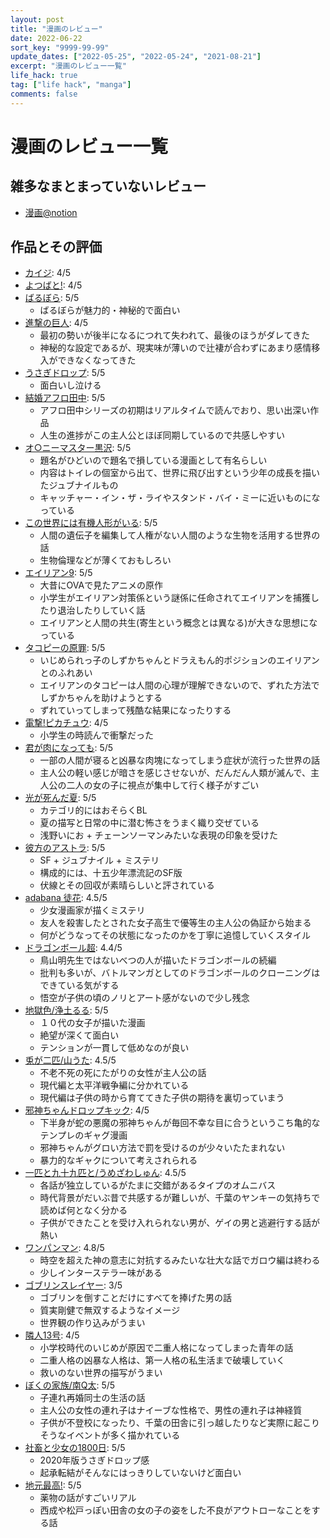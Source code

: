 ```yaml
---
layout: post
title: "漫画のレビュー"
date: 2022-06-22
sort_key: "9999-99-99"
update_dates: ["2022-05-25", "2022-05-24", "2021-08-21"]
excerpt: "漫画のレビュー一覧"
life_hack: true
tag: ["life hack", "manga"]
comments: false
---
```


# 漫画のレビュー一覧

## 雑多なまとまっていないレビュー
 - [漫画@notion](https://geckochan.notion.site/d58e21a9f53d4e7b8cc25d097ac84dc7)

## 作品とその評価
 - [カイジ](https://ja.wikipedia.org/wiki/%E8%B3%AD%E5%8D%9A%E9%BB%99%E7%A4%BA%E9%8C%B2%E3%82%AB%E3%82%A4%E3%82%B8): 4/5
 - [よつばと!](https://ja.wikipedia.org/wiki/%E3%82%88%E3%81%A4%E3%81%B0%E3%81%A8!): 4/5
 - [ばるぼら](https://ja.wikipedia.org/wiki/%E3%81%B0%E3%82%8B%E3%81%BC%E3%82%89): 5/5
   - ばるぼらが魅力的・神秘的で面白い
 - [進撃の巨人](https://ja.wikipedia.org/wiki/%E9%80%B2%E6%92%83%E3%81%AE%E5%B7%A8%E4%BA%BA): 4/5
   - 最初の勢いが後半になるにつれて失われて、最後のほうがダレてきた
   - 神秘的な設定であるが、現実味が薄いので辻褄が合わずにあまり感情移入ができなくなってきた
 - [うさぎドロップ](https://ja.wikipedia.org/wiki/%E3%81%86%E3%81%95%E3%81%8E%E3%83%89%E3%83%AD%E3%83%83%E3%83%97): 5/5
   - 面白いし泣ける
 - [結婚アフロ田中](https://ja.wikipedia.org/wiki/%E3%82%A2%E3%83%95%E3%83%AD%E7%94%B0%E4%B8%AD%E3%82%B7%E3%83%AA%E3%83%BC%E3%82%BA): 5/5
   - アフロ田中シリーズの初期はリアルタイムで読んでおり、思い出深い作品
   - 人生の進捗がこの主人公とほぼ同期しているので共感しやすい
 - [オ○ニーマスター黒沢](http://www.onamas.net/): 5/5
   - 題名がひどいので題名で損している漫画として有名らしい
   - 内容はトイレの個室から出て、世界に飛び出すという少年の成長を描いたジュブナイルもの
   - キャッチャー・イン・ザ・ライやスタンド・バイ・ミーに近いものになっている
 - [この世界には有機人形がいる](https://booklive.jp/product/index/title_id/293760/vol_no/001): 5/5
   - 人間の遺伝子を編集して人権がない人間のような生物を活用する世界の話
   - 生物倫理などが薄くておもしろい
 - [エイリアン9](https://booklive.jp/review/list/title_id/210071/vol_no/001): 5/5
   - 大昔にOVAで見たアニメの原作
   - 小学生がエイリアン対策係という謎係に任命されてエイリアンを捕獲したり退治したりしていく話
   - エイリアンと人間の共生(寄生という概念とは異なる)が大きな思想になっている
 - [タコピーの原罪](https://dic.nicovideo.jp/a/%E3%82%BF%E3%82%B3%E3%83%94%E3%83%BC%E3%81%AE%E5%8E%9F%E7%BD%AA): 5/5
   - いじめられっ子のしずかちゃんとドラえもん的ポジションのエイリアンとのふれあい
   - エイリアンのタコピーは人間の心理が理解できないので、ずれた方法でしずかちゃんを助けようとする
   - ずれていってしまって残酷な結果になったりする
 - [電撃!ピカチュウ](https://ja.wikipedia.org/wiki/%E9%9B%BB%E6%92%83!%E3%83%94%E3%82%AB%E3%83%81%E3%83%A5%E3%82%A6): 4/5
   - 小学生の時読んで衝撃だった
 - [君が肉になっても](https://bookmeter.com/books/16190466): 5/5
   - 一部の人間が寝ると凶暴な肉塊になってしまう症状が流行った世界の話
   - 主人公の軽い感じが暗さを感じさせないが、だんだん人類が滅んで、主人公の二人の女の子に視点が集中して行く様子がすごい
 - [光が死んだ夏](https://bookmeter.com/books/19315890): 5/5
   - カテゴリ的にはおそらくBL
   - 夏の描写と日常の中に潜む怖さをうまく織り交ぜている
   - 浅野いにお + チェーンソーマンみたいな表現の印象を受けた
 - [彼方のアストラ](https://bookmeter.com/books/11034643): 5/5
   - SF + ジュブナイル + ミステリ
   - 構成的には、十五少年漂流記のSF版
   - 伏線とその回収が素晴らしいと評されている
 - [adabana 徒花](https://www.amazon.co.jp/dp/B08DNRR2W2/ref=dp-kindle-redirect?_encoding=UTF8&btkr=1): 4.5/5
   - 少女漫画家が描くミステリ
   - 友人を殺害したとされた女子高生で優等生の主人公の偽証から始まる
   - 何がどうなってその状態になったのかを丁寧に追憶していくスタイル
 - [ドラゴンボール超](https://www.amazon.co.jp/gp/product/B01C84248G): 4.4/5
   - 鳥山明先生ではないべつの人が描いたドラゴンボールの続編
   - 批判も多いが、バトルマンガとしてのドラゴンボールのクローニングはできている気がする
   - 悟空が子供の頃のノリとアート感がないので少し残念
 - [地獄色/浄土るる](https://bookmeter.com/books/16833217): 5/5
   - １０代の女子が描いた漫画
   - 絶望が深くて面白い
   - テンションが一貫して低めなのが良い
 - [兎が二匹/山うた](https://bookmeter.com/books/10212507): 4.5/5
   - 不老不死の死にたがりの女性が主人公の話
   - 現代編と太平洋戦争編に分かれている
   - 現代編は子供の時から育ててきた子供の期待を裏切っていまう
 - [邪神ちゃんドロップキック](https://bookmeter.com/books/8013387): 4/5
   - 下半身が蛇の悪魔の邪神ちゃんが毎回不幸な目に合うというこち亀的なテンプレのギャグ漫画
   - 邪神ちゃんがグロい方法で罰を受けるのが少々いたたまれない
   - 暴力的なギャクについて考えされられる
 - [一匹と九十九匹と/うめざわしゅん](https://bookmeter.com/books/3168320): 4.5/5
   - 各話が独立しているがたまに交錯があるタイプのオムニバス
   - 時代背景がだいぶ昔で共感するが難しいが、千葉のヤンキーの気持ちで読めば何となく分かる
   - 子供ができたことを受け入れられない男が、ゲイの男と逃避行する話が熱い
 - [ワンパンマン](https://bookmeter.com/books/19700278): 4.8/5
   - 時空を超えた神の意志に対抗するみたいな壮大な話でガロウ編は終わる
   - 少しインターステラー味がある
 - [ゴブリンスレイヤー](https://bookmeter.com/books/14598584): 3/5
   - ゴブリンを倒すことだけにすべてを捧げた男の話
   - 質実剛健で無双するようなイメージ
   - 世界観の作り込みがうまい
 - [隣人13号](https://bookmeter.com/books/478307): 4/5
   - 小学校時代のいじめが原因で二重人格になってしまった青年の話
   - 二重人格の凶暴な人格は、第一人格の私生活まで破壊していく
   - 救いのない世界の描写がうまい
 - [ぼくの家族/南Q太](https://bookmeter.com/books/514293): 5/5
   - 子連れ再婚同士の生活の話
   - 主人公の女性の連れ子はナイーブな性格で、男性の連れ子は神経質
   - 子供が不登校になったり、千葉の田舎に引っ越したりなど実際に起こりそうなイベントが多く描かれている
 - [社畜と少女の1800日](https://bookmeter.com/books/12224992): 5/5
   - 2020年版うさぎドロップ感
   - 起承転結がそんなにはっきりしていないけど面白い
 - [地元最高!](https://bookmeter.com/books/19876738): 5/5
   - 薬物の話がすごいリアル
   - 西成や松戸っぽい田舎の女の子の姿をした不良がアウトローなことをする話
